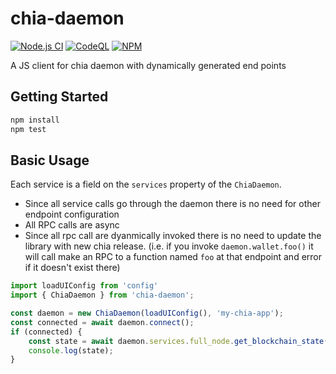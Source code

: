 # chia-daemon

[![Node.js CI](https://github.com/dkackman/chia-daemon/actions/workflows/node.js.yml/badge.svg)](https://github.com/dkackman/chia-daemon/actions/workflows/node.js.yml)
[![CodeQL](https://github.com/dkackman/chia-daemon/actions/workflows/codeql-analysis.yml/badge.svg)](https://github.com/dkackman/chia-daemon/actions/workflows/codeql-analysis.yml)
[![NPM](https://nodei.co/npm/chia-daemon.png?mini=true)](https://npmjs.org/package/chia-daemon)

A JS client for chia daemon with dynamically generated end points

## Getting Started

```bash
npm install
npm test
```

## Basic Usage

Each service is a field on the `services` property of the `ChiaDaemon`.

- Since all service calls go through the daemon there is no need for other endpoint configuration
- All RPC calls are async
- Since all rpc call are dyanmically invoked there is no need to update the library with new chia release.
(i.e. if you invoke `daemon.wallet.foo()` it will call make an RPC to a function named `foo` at that endpoint and error if it doesn't exist there)

```javascript
import loadUIConfig from 'config'
import { ChiaDaemon } from 'chia-daemon';

const daemon = new ChiaDaemon(loadUIConfig(), 'my-chia-app');
const connected = await daemon.connect();
if (connected) {
    const state = await daemon.services.full_node.get_blockchain_state();
    console.log(state);
}

```
